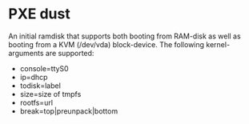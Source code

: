 # PXE dust

An initial ramdisk that supports both booting from RAM-disk as well as booting
from a KVM (/dev/vda) block-device. The following kernel-arguments are
supported:

  * console=ttyS0
  * ip=dhcp
  * todisk=label
  * size=size of tmpfs
  * rootfs=url
  * break=top|preunpack|bottom
